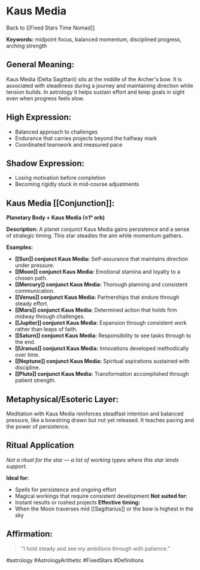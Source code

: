 # Kaus Media

Back to [[Fixed Stars Time Nomad]]

**Keywords:** midpoint focus, balanced momentum, disciplined progress, arching strength

## General Meaning:
Kaus Media (Delta Sagittarii) sits at the middle of the Archer's bow. It is associated with steadiness during a journey and maintaining direction while tension builds. In astrology it helps sustain effort and keep goals in sight even when progress feels slow.

## High Expression:
- Balanced approach to challenges
- Endurance that carries projects beyond the halfway mark
- Coordinated teamwork and measured pace

## Shadow Expression:
- Losing motivation before completion
- Becoming rigidly stuck in mid-course adjustments

## Kaus Media [[Conjunction]]:

**Planetary Body + Kaus Media (≤1° orb)**

**Description:**
A planet conjunct Kaus Media gains persistence and a sense of strategic timing. This star steadies the aim while momentum gathers.

**Examples:**
- **[[Sun]] conjunct Kaus Media:** Self-assurance that maintains direction under pressure.
- **[[Moon]] conjunct Kaus Media:** Emotional stamina and loyalty to a chosen path.
- **[[Mercury]] conjunct Kaus Media:** Thorough planning and consistent communication.
- **[[Venus]] conjunct Kaus Media:** Partnerships that endure through steady effort.
- **[[Mars]] conjunct Kaus Media:** Determined action that holds firm midway through challenges.
- **[[Jupiter]] conjunct Kaus Media:** Expansion through consistent work rather than leaps of faith.
- **[[Saturn]] conjunct Kaus Media:** Responsibility to see tasks through to the end.
- **[[Uranus]] conjunct Kaus Media:** Innovations developed methodically over time.
- **[[Neptune]] conjunct Kaus Media:** Spiritual aspirations sustained with discipline.
- **[[Pluto]] conjunct Kaus Media:** Transformation accomplished through patient strength.

## Metaphysical/Esoteric Layer:
Meditation with Kaus Media reinforces steadfast intention and balanced pressure, like a bowstring drawn but not yet released. It teaches pacing and the power of persistence.

## Ritual Application
*Not a ritual for the star — a list of working types where this star lends support.*

**Ideal for:**
- Spells for persistence and ongoing effort
- Magical workings that require consistent development
**Not suited for:**
- Instant results or rushed projects
**Effective timing:**
- When the Moon traverses mid [[Sagittarius]] or the bow is highest in the sky

## Affirmation:

> "I hold steady and see my ambitions through with patience."

#astrology #AstrologyArithetic #FixedStars #Definitions
